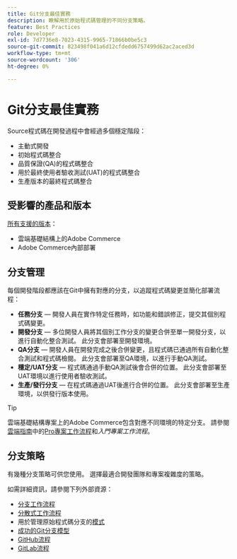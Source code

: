 ```yaml
---
title: Git分支最佳實務
description: 瞭解用於原始程式碼管理的不同分支策略。
feature: Best Practices
role: Developer
exl-id: 7d7736e8-7023-4315-9965-71866b0be5c3
source-git-commit: 823498f041a6d12cfdedd6757499d62ac2aced3d
workflow-type: tm+mt
source-wordcount: '306'
ht-degree: 0%

---
```


# Git分支最佳實務

Source程式碼在開發過程中會經過多個穩定階段：

- 主動式開發
- 初始程式碼整合
- 品質保證(QA)的程式碼整合
- 用於最終使用者驗收測試(UAT)的程式碼整合
- 生產版本的最終程式碼整合

## 受影響的產品和版本

[所有支援的版本](../../../release/versions.md)：

- 雲端基礎結構上的Adobe Commerce
- Adobe Commerce內部部署

## 分支管理

每個開發階段都應該在Git中擁有對應的分支，以追蹤程式碼變更並簡化部署流程：

- **任務分支** — 開發人員在實作特定任務時，如功能和錯誤修正，提交其個別程式碼變更。
- **開發分支** — 多位開發人員將其個別工作分支的變更合併至單一開發分支，以進行自動化整合測試。 此分支會部署至開發環境。
- **QA分支** — 開發人員在開發完成之後合併變更，且程式碼已通過所有自動化整合測試和程式碼檢閱。 此分支會部署至QA環境，以進行手動QA測試。
- **穩定/UAT分支** — 程式碼通過手動QA測試後會合併的位置。 此分支會部署至UAT環境以進行使用者驗收測試。
- **生產/發行分支** — 在程式碼通過UAT後進行合併的位置。 此分支會部署至生產環境，以供發行版本使用。

>[!TIP]
>
>雲端基礎結構專案上的Adobe Commerce包含對應不同環境的特定分支。 請參閱[雲端指南](https://experienceleague.adobe.com/docs/commerce-cloud-service/user-guide/architecture/pro-develop-deploy-workflow.html)中的[Pro專案工作流程](https://experienceleague.adobe.com/docs/commerce-cloud-service/user-guide/architecture/starter-develop-deploy-workflow.html)和&#x200B;_入門專案工作流程_。

## 分支策略

有幾種分支策略可供您使用。 選擇最適合開發團隊和專案複雜度的策略。

如需詳細資訊，請參閱下列外部資源：

- [分支工作流程](https://git-scm.com/book/en/v2/Git-Branching-Branching-Workflows)
- [分散式工作流程](https://git-scm.com/book/en/v2/Distributed-Git-Distributed-Workflows)
- 用於管理原始程式碼分支的[模式](https://martinfowler.com/articles/branching-patterns.html)
- [成功的Git分支模型](https://nvie.com/posts/a-successful-git-branching-model/)
- [GitHub流程](https://docs.github.com/en/get-started/quickstart/github-flow)
- [GitLab流程](https://about.gitlab.com/blog/2023/07/27/gitlab-flow-duo/)
